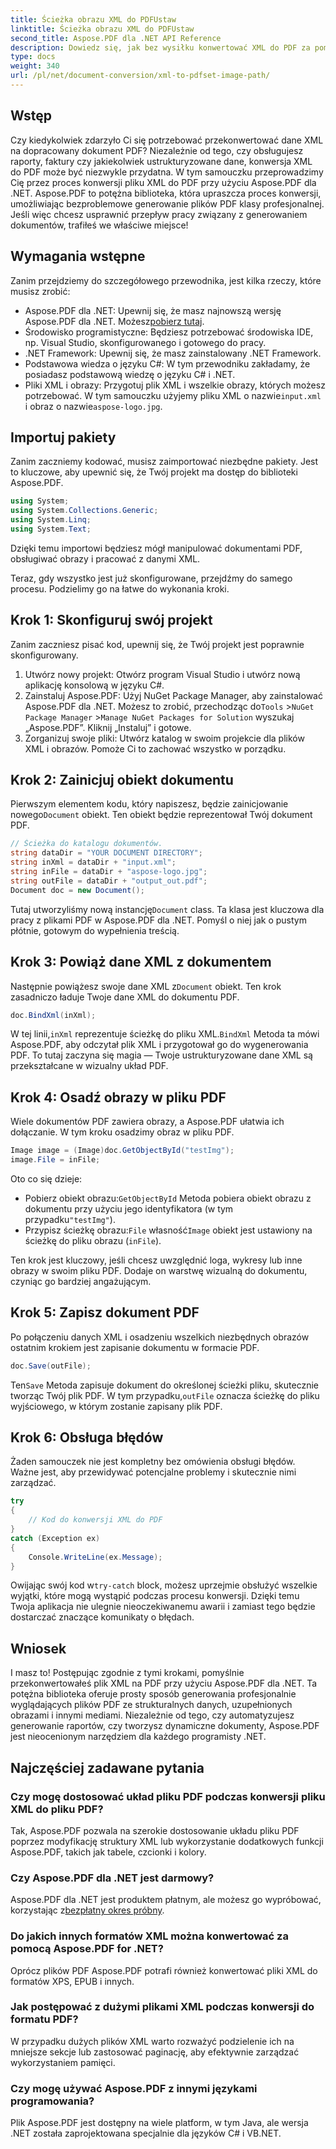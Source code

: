 ```yaml
---
title: Ścieżka obrazu XML do PDFUstaw
linktitle: Ścieżka obrazu XML do PDFUstaw
second_title: Aspose.PDF dla .NET API Reference
description: Dowiedz się, jak bez wysiłku konwertować XML do PDF za pomocą Aspose.PDF dla .NET. Ten szczegółowy przewodnik przeprowadzi Cię przez proces krok po kroku, od konfiguracji do ukończenia.
type: docs
weight: 340
url: /pl/net/document-conversion/xml-to-pdfset-image-path/
---
```

## Wstęp

Czy kiedykolwiek zdarzyło Ci się potrzebować przekonwertować dane XML na dopracowany dokument PDF? Niezależnie od tego, czy obsługujesz raporty, faktury czy jakiekolwiek ustrukturyzowane dane, konwersja XML do PDF może być niezwykle przydatna. W tym samouczku przeprowadzimy Cię przez proces konwersji pliku XML do PDF przy użyciu Aspose.PDF dla .NET. Aspose.PDF to potężna biblioteka, która upraszcza proces konwersji, umożliwiając bezproblemowe generowanie plików PDF klasy profesjonalnej. Jeśli więc chcesz usprawnić przepływ pracy związany z generowaniem dokumentów, trafiłeś we właściwe miejsce!

## Wymagania wstępne

Zanim przejdziemy do szczegółowego przewodnika, jest kilka rzeczy, które musisz zrobić:

-  Aspose.PDF dla .NET: Upewnij się, że masz najnowszą wersję Aspose.PDF dla .NET. Możesz[pobierz tutaj](https://releases.aspose.com/pdf/net/).
- Środowisko programistyczne: Będziesz potrzebować środowiska IDE, np. Visual Studio, skonfigurowanego i gotowego do pracy.
- .NET Framework: Upewnij się, że masz zainstalowany .NET Framework.
- Podstawowa wiedza o języku C#: W tym przewodniku zakładamy, że posiadasz podstawową wiedzę o języku C# i .NET.
-  Pliki XML i obrazy: Przygotuj plik XML i wszelkie obrazy, których możesz potrzebować. W tym samouczku użyjemy pliku XML o nazwie`input.xml` i obraz o nazwie`aspose-logo.jpg`.

## Importuj pakiety

Zanim zaczniemy kodować, musisz zaimportować niezbędne pakiety. Jest to kluczowe, aby upewnić się, że Twój projekt ma dostęp do biblioteki Aspose.PDF.

```csharp
using System;
using System.Collections.Generic;
using System.Linq;
using System.Text;
```

Dzięki temu importowi będziesz mógł manipulować dokumentami PDF, obsługiwać obrazy i pracować z danymi XML.

Teraz, gdy wszystko jest już skonfigurowane, przejdźmy do samego procesu. Podzielimy go na łatwe do wykonania kroki.

## Krok 1: Skonfiguruj swój projekt

Zanim zaczniesz pisać kod, upewnij się, że Twój projekt jest poprawnie skonfigurowany.

1. Utwórz nowy projekt: Otwórz program Visual Studio i utwórz nową aplikację konsolową w języku C#.
2.  Zainstaluj Aspose.PDF: Użyj NuGet Package Manager, aby zainstalować Aspose.PDF dla .NET. Możesz to zrobić, przechodząc do`Tools` >`NuGet Package Manager` >`Manage NuGet Packages for Solution` wyszukaj „Aspose.PDF”. Kliknij „Instaluj” i gotowe.
3. Zorganizuj swoje pliki: Utwórz katalog w swoim projekcie dla plików XML i obrazów. Pomoże Ci to zachować wszystko w porządku.

## Krok 2: Zainicjuj obiekt dokumentu

 Pierwszym elementem kodu, który napiszesz, będzie zainicjowanie nowego`Document` obiekt. Ten obiekt będzie reprezentował Twój dokument PDF.

```csharp
// Ścieżka do katalogu dokumentów.
string dataDir = "YOUR DOCUMENT DIRECTORY";
string inXml = dataDir + "input.xml";
string inFile = dataDir + "aspose-logo.jpg";
string outFile = dataDir + "output_out.pdf";
Document doc = new Document();
```

 Tutaj utworzyliśmy nową instancję`Document` class. Ta klasa jest kluczowa dla pracy z plikami PDF w Aspose.PDF dla .NET. Pomyśl o niej jak o pustym płótnie, gotowym do wypełnienia treścią.

## Krok 3: Powiąż dane XML z dokumentem

 Następnie powiążesz swoje dane XML z`Document` obiekt. Ten krok zasadniczo ładuje Twoje dane XML do dokumentu PDF.

```csharp
doc.BindXml(inXml);
```

 W tej linii,`inXml` reprezentuje ścieżkę do pliku XML.`BindXml` Metoda ta mówi Aspose.PDF, aby odczytał plik XML i przygotował go do wygenerowania PDF. To tutaj zaczyna się magia — Twoje ustrukturyzowane dane XML są przekształcane w wizualny układ PDF.

## Krok 4: Osadź obrazy w pliku PDF

Wiele dokumentów PDF zawiera obrazy, a Aspose.PDF ułatwia ich dołączanie. W tym kroku osadzimy obraz w pliku PDF.

```csharp
Image image = (Image)doc.GetObjectById("testImg");
image.File = inFile;
```

Oto co się dzieje:

-  Pobierz obiekt obrazu:`GetObjectById` Metoda pobiera obiekt obrazu z dokumentu przy użyciu jego identyfikatora (w tym przypadku`"testImg"`).
-  Przypisz ścieżkę obrazu:`File` własność`Image` obiekt jest ustawiony na ścieżkę do pliku obrazu (`inFile`).

Ten krok jest kluczowy, jeśli chcesz uwzględnić loga, wykresy lub inne obrazy w swoim pliku PDF. Dodaje on warstwę wizualną do dokumentu, czyniąc go bardziej angażującym.

## Krok 5: Zapisz dokument PDF

Po połączeniu danych XML i osadzeniu wszelkich niezbędnych obrazów ostatnim krokiem jest zapisanie dokumentu w formacie PDF.

```csharp
doc.Save(outFile);
```

 Ten`Save` Metoda zapisuje dokument do określonej ścieżki pliku, skutecznie tworząc Twój plik PDF. W tym przypadku,`outFile` oznacza ścieżkę do pliku wyjściowego, w którym zostanie zapisany plik PDF.

## Krok 6: Obsługa błędów

Żaden samouczek nie jest kompletny bez omówienia obsługi błędów. Ważne jest, aby przewidywać potencjalne problemy i skutecznie nimi zarządzać.

```csharp
try
{
    // Kod do konwersji XML do PDF
}
catch (Exception ex)
{
    Console.WriteLine(ex.Message);
}
```

 Owijając swój kod w`try-catch` block, możesz uprzejmie obsłużyć wszelkie wyjątki, które mogą wystąpić podczas procesu konwersji. Dzięki temu Twoja aplikacja nie ulegnie nieoczekiwanemu awarii i zamiast tego będzie dostarczać znaczące komunikaty o błędach.

## Wniosek

I masz to! Postępując zgodnie z tymi krokami, pomyślnie przekonwertowałeś plik XML na PDF przy użyciu Aspose.PDF dla .NET. Ta potężna biblioteka oferuje prosty sposób generowania profesjonalnie wyglądających plików PDF ze strukturalnych danych, uzupełnionych obrazami i innymi mediami. Niezależnie od tego, czy automatyzujesz generowanie raportów, czy tworzysz dynamiczne dokumenty, Aspose.PDF jest nieocenionym narzędziem dla każdego programisty .NET.

## Najczęściej zadawane pytania

### Czy mogę dostosować układ pliku PDF podczas konwersji pliku XML do pliku PDF?
Tak, Aspose.PDF pozwala na szerokie dostosowanie układu pliku PDF poprzez modyfikację struktury XML lub wykorzystanie dodatkowych funkcji Aspose.PDF, takich jak tabele, czcionki i kolory.

### Czy Aspose.PDF dla .NET jest darmowy?
 Aspose.PDF dla .NET jest produktem płatnym, ale możesz go wypróbować, korzystając z[bezpłatny okres próbny](https://releases.aspose.com/).

### Do jakich innych formatów XML można konwertować za pomocą Aspose.PDF for .NET?
Oprócz plików PDF Aspose.PDF potrafi również konwertować pliki XML do formatów XPS, EPUB i innych.

### Jak postępować z dużymi plikami XML podczas konwersji do formatu PDF?
W przypadku dużych plików XML warto rozważyć podzielenie ich na mniejsze sekcje lub zastosować paginację, aby efektywnie zarządzać wykorzystaniem pamięci.

### Czy mogę używać Aspose.PDF z innymi językami programowania?
Plik Aspose.PDF jest dostępny na wiele platform, w tym Java, ale wersja .NET została zaprojektowana specjalnie dla języków C# i VB.NET.